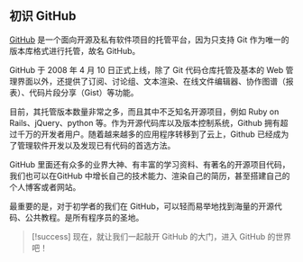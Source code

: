 ## 初识 GitHub
[GitHub](https://github.com/)  是一个面向开源及私有软件项目的托管平台，因为只支持 Git 作为唯一的版本库格式进行托管，故名 GitHub。

GitHub 于 2008 年 4 月 10 日正式上线，除了 Git 代码仓库托管及基本的 Web 管理界面以外，还提供了订阅、讨论组、文本渲染、在线文件编辑器、协作图谱（报表）、代码片段分享（Gist）等功能。

目前，其托管版本数量非常之多，而且其中不乏知名开源项目，例如 Ruby on Rails、jQuery、python 等。作为开源代码库以及版本控制系统，Github 拥有超过千万的开发者用户。随着越来越多的应用程序转移到了云上，Github 已经成为了管理软件开发以及发现已有代码的首选方法。

GitHub 里面还有众多的业界大神、有丰富的学习资料、有著名的开源项目代码，我们也可以在GitHub 中增长自己的技术能力、渲染自己的简历，甚至搭建自己的个人博客或者网站。

最重要的是，对于初学者的我们在 GitHub，可以轻而易举地找到海量的开源代码、公共教程。是所有程序员的圣地。

>[!success]
> 现在，就让我们一起敲开 GitHub 的大门，进入 GitHub 的世界吧！